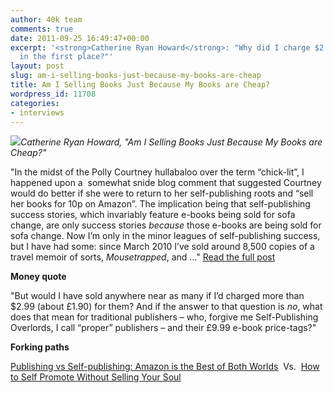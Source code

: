 ```yaml
---
author: 40k team
comments: true
date: 2011-09-25 16:49:47+00:00
excerpt: '<strong>Catherine Ryan Howard</strong>: "Why did I charge $2.99 for my e-book
  in the first place?"'
layout: post
slug: am-i-selling-books-just-because-my-books-are-cheap
title: Am I Selling Books Just Because My Books are Cheap?
wordpress_id: 11708
categories:
- interviews
---
```


![](http://www.40kbooks.com/wp-content/uploads/IndieWay2.jpg)_Catherine Ryan Howard, "Am I Selling Books Just Because My Books are Cheap?"_

"In the midst of the Polly Courtney hullabaloo over the term “chick-lit”, I happened upon a  somewhat snide blog comment that suggested Courtney would do better if she were to return to her self-publishing roots and “sell her books for 10p on Amazon”.
The implication being that self-publishing success stories, which invariably feature e-books being sold for sofa change, are only success stories _because_ those e-books are being sold for sofa change.
Now I’m only in the minor leagues of self-publishing success, but I have had some: since March 2010 I’ve sold around 8,500 copies of a travel memoir of sorts, _Mousetrapped_, and ..."
[Read the full post](http://www.futurebook.net/content/am-i-selling-books-just-because-my-books-are-cheap)

**Money quote**

"But would I have sold anywhere near as many if I’d charged more than $2.99 (about £1.90) for them? And if the answer to that question is _no_, what does that mean for traditional publishers – who, forgive me Self-Publishing Overlords, I call “proper” publishers – and their £9.99 e-book price-tags?"

**Forking paths**

[Publishing vs Self-publishing: Amazon is the Best of Both Worlds](http://t.co/c1yHav9C)  Vs.  [How to Self Promote Without Selling Your Soul](http://ow.ly/6tQlW)
